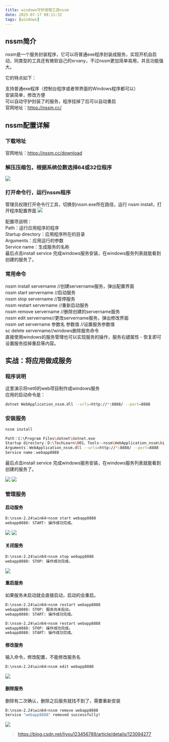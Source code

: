 ```yaml
---
title: windows守护进程工具nssm
date: 2025-07-17 08:11:32
tags: [windows]
---
```


## nssm简介

nssm是一个服务封装程序，它可以将普通exe程序封装成服务，实现开机自启动，同类型的工具还有微软自己的srvany，不过nssm更加简单易用，并且功能强大。

它的特点如下：

支持普通exe程序（控制台程序或者带界面的Windows程序都可以）  
安装简单，修改方便  
可以自动守护封装了的服务，程序挂掉了后可以自动重启  
官网地址：https://nssm.cc/  

<!-- more -->

## nssm配置详解

### 下载地址

官网地址：https://nssm.cc/download

### 解压压缩包，根据系统位数选择64或32位程序

![](/assets/images/2025/2025-1.png)

### 打开命令行，运行nssm程序

管理员权限打开命令行工具，切换到nssm.exe所在路径，运行 nssm install，打开程序配置界面
![](/assets/images/2025/2025-2.png)

配置项说明：  
Path：运行应用程序的程序  
Startup directory：应用程序所在的目录  
Arguments：应用运行的参数  
Service name：生成服务的名称  
最后点击install service 完成windows服务安装，在windows服务列表就能看到创建的服务了。  

### 常用命令

nssm install servername //创建servername服务，弹出配置界面  
nssm start servername //启动服务  
nssm stop servername //暂停服务  
nssm restart servername //重新启动服务  
nssm remove servername //删除创建的servername服务  
nssm edit servername//更改servername服务，弹出修改界面  
nssm set servername 参数名 参数值 //设置服务参数值  
sc delete servername//windows删除服务命令  
直接使用windows的服务管理也可以实现服务的操作，服务右键属性 - 恢复即可设置服务挂掉重启等内容。  

## 实战：将应用做成服务

### 程序说明

这里演示将net6的web项目制作成windows服务  
应用的启动命令是：  
```sh
dotnet WebApplication_nssm.dll --urls=http://*:8888/ --port=8888
```

### 安装服务

```sh
nssm install
```
```sh
Path：C:\Program Files\dotnet\dotnet.exe
Startup directory：D:\TechLearn\001、Tools--nssm\WebApplication_nssm\bin\Debug\net6.0
Arguments：WebApplication_nssm.dll --urls=http://*:8888/ --port=8888
Service name：webapp8888
```
最后点击install service 完成windows服务安装，在windows服务列表就能看到创建的服务了。

![](/assets/images/2025/2025-3.png)
![](/assets/images/2025/2025-4.png)

### 管理服务

#### 启动服务

```sh
D:\nssm-2.24\win64>nssm start webapp8888
webapp8888: START: 操作成功完成。
```
![](/assets/images/2025/2025-5.png)
![](/assets/images/2025/2025-6.png)

#### 关闭服务

```sh
D:\nssm-2.24\win64>nssm stop webapp8888
webapp8888: STOP: 操作成功完成。
```
![](/assets/images/2025/2025-7.png)

#### 重启服务

如果服务未启动就会直接启动，启动的会重启。

```sh
D:\nssm-2.24\win64>nssm restart webapp8888
webapp8888: STOP: 服务尚未启动。
webapp8888: START: 操作成功完成。

D:\nssm-2.24\win64>nssm restart webapp8888
webapp8888: STOP: 操作成功完成。
webapp8888: START: 操作成功完成。
```

#### 修改服务

输入命令，修改配置，不能修改服务名

```sh
D:\nssm-2.24\win64>nssm edit webapp8888
```
![](/assets/images/2025/2025-8.png)

#### 删除服务

删除有二次确认，删除之后服务就找不到了，需要重新安装

```sh
D:\nssm-2.24\win64>nssm remove webapp8888
Service "webapp8888" removed successfully!
```
![](/assets/images/2025/2025-9.png)

> https://blog.csdn.net/liyou123456789/article/details/123094277